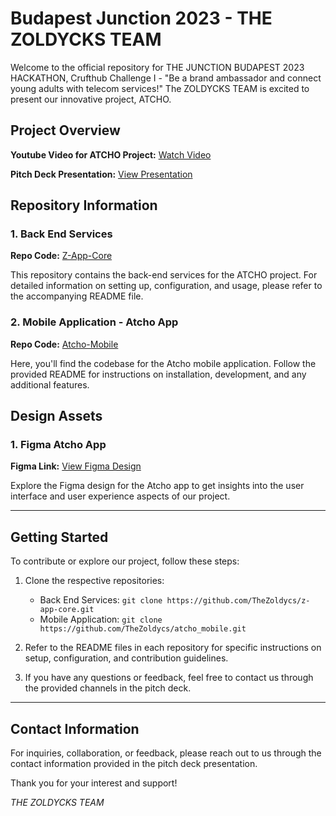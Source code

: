 # Budapest Junction 2023 - THE ZOLDYCKS TEAM

Welcome to the official repository for THE JUNCTION BUDAPEST 2023 HACKATHON, Crufthub Challenge I - "Be a brand ambassador and connect young adults with telecom services!" The ZOLDYCKS TEAM is excited to present our innovative project, ATCHO.

## Project Overview

**Youtube Video for ATCHO Project:** [Watch Video](https://www.youtube.com/watch?v=Qgg5qsUbaVg&ab_channel=TheZoldycks)

**Pitch Deck Presentation:** [View Presentation](https://www.canva.com/design/DAF1L-WNRsE/NSmM_xIZG7qhR3OWAXrzQg/view?utm_content=DAF1L-WNRsE&utm_campaign=designshare&utm_medium=link&utm_source=editor)

## Repository Information

### 1. Back End Services
**Repo Code:** [Z-App-Core](https://github.com/TheZoldycs/atcho-backend)

This repository contains the back-end services for the ATCHO project. For detailed information on setting up, configuration, and usage, please refer to the accompanying README file.

### 2. Mobile Application - Atcho App
**Repo Code:** [Atcho-Mobile](https://github.com/TheZoldycs/atcho_mobile)

Here, you'll find the codebase for the Atcho mobile application. Follow the provided README for instructions on installation, development, and any additional features.

## Design Assets

### 1. Figma Atcho App
**Figma Link:** [View Figma Design](https://www.figma.com/file/PtVupBJFbdv1gYQwJfZesT/chllng-bd?type=design&node-id=1%3A298&mode=design&t=JkxPI01dHVIEMJJx-1)

Explore the Figma design for the Atcho app to get insights into the user interface and user experience aspects of our project.

---

## Getting Started

To contribute or explore our project, follow these steps:

1. Clone the respective repositories:
   - Back End Services: `git clone https://github.com/TheZoldycs/z-app-core.git`
   - Mobile Application: `git clone https://github.com/TheZoldycs/atcho_mobile.git`

2. Refer to the README files in each repository for specific instructions on setup, configuration, and contribution guidelines.

3. If you have any questions or feedback, feel free to contact us through the provided channels in the pitch deck.

---

## Contact Information

For inquiries, collaboration, or feedback, please reach out to us through the contact information provided in the pitch deck presentation.

Thank you for your interest and support!

*THE ZOLDYCKS TEAM*
